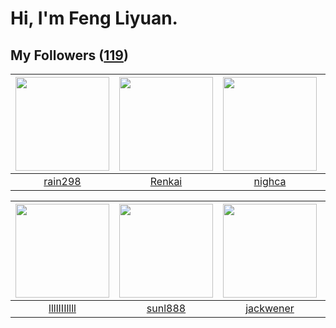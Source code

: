 # Hi, I'm Feng Liyuan.

## My Followers ([119](https://github.com/SunRunAway?tab=followers))

| <img src="https://avatars.githubusercontent.com/u/20725525?v=4" width="150" height="150" /> | <img src="https://avatars.githubusercontent.com/u/3381789?v=4" width="150" height="150" /> | <img src="https://avatars.githubusercontent.com/u/1492263?v=4" width="150" height="150" /> | <img src="https://avatars.githubusercontent.com/u/5827851?v=4" width="150" height="150" /> |
| :-----------------------------------------------------------------------------------------: | :----------------------------------------------------------------------------------------: | :----------------------------------------------------------------------------------------: | :----------------------------------------------------------------------------------------: |
|                            [rain298](https://github.com/rain298)                            |                             [Renkai](https://github.com/Renkai)                            |                             [nighca](https://github.com/nighca)                            |                          [sarahsumm](https://github.com/sarahsumm)                         |

| <img src="https://avatars.githubusercontent.com/u/16208288?v=4" width="150" height="150" /> | <img src="https://avatars.githubusercontent.com/u/9254545?v=4" width="150" height="150" /> | <img src="https://avatars.githubusercontent.com/u/30525741?v=4" width="150" height="150" /> | <img src="https://avatars.githubusercontent.com/u/41809508?v=4" width="150" height="150" /> |
| :-----------------------------------------------------------------------------------------: | :----------------------------------------------------------------------------------------: | :-----------------------------------------------------------------------------------------: | :-----------------------------------------------------------------------------------------: |
|                        [llllIIIllll](https://github.com/llllIIIllll)                        |                            [sunl888](https://github.com/sunl888)                           |                          [jackwener](https://github.com/jackwener)                          |                        [Reminiscent](https://github.com/Reminiscent)                        |